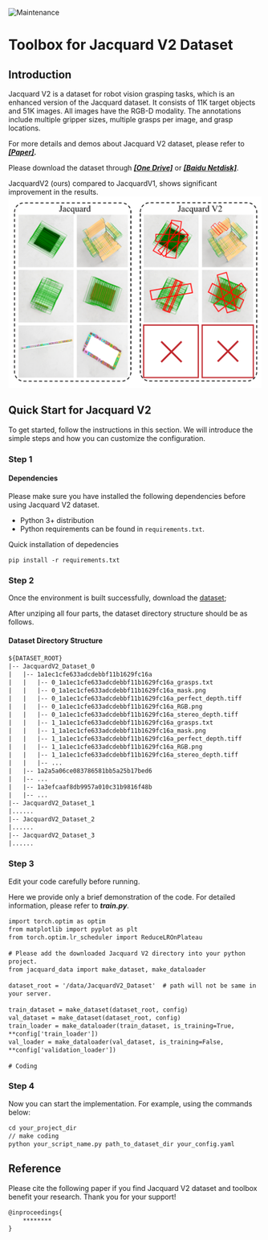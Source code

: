 ![Maintenance](https://img.shields.io/badge/Maintained%3F-YES-green.svg)

# Toolbox for Jacquard V2 Dataset

## Introduction

Jacquard V2 is a dataset for robot vision grasping tasks, which is an enhanced version of the Jacquard dataset. It consists of 11K target objects and 51K images. All images have the RGB-D modality. The annotations include multiple gripper sizes, multiple grasps per image, and grasp locations.

For more details and demos about Jacquard V2 dataset, please refer to _**[[Paper]](https://xxxxxxxx).**_

<span id=download>Please download the dataset</span> through _**[[One Drive]](https://xxxxxxx)**_ or _**[[Baidu Netdisk]](https://pan.baidu.com/s/14SIj1jGyMdYjmKPWMI056Q?pwd=1234)**_.

JacquardV2 (ours) compared to JacquardV1, shows significant improvement in the results.
![figure](https://github.com/lqh12345/Jacquard_V2/blob/main/figure/JacquardV1_VS_JacquardV2.png)

## Quick Start for Jacquard V2

To get started, follow the instructions in this section. We will introduce the simple steps and how you can customize the configuration.&#x20;

### Step 1

#### Dependencies

Please make sure you have installed the following dependencies before using Jacquard V2 dataset.&#x20;
* Python 3+ distribution
* Python requirements can be found in `requirements.txt`.

Quick installation of depedencies

```
pip install -r requirements.txt
```

### Step 2

Once the environment is built successfully, download the [dataset](#download);

After unziping all four parts, the dataset directory structure should be as follows.&#x20;

#### Dataset Directory Structure

```
${DATASET_ROOT}
|-- JacquardV2_Dataset_0
|   |-- 1a1ec1cfe633adcdebbf11b1629fc16a
|   |   |-- 0_1a1ec1cfe633adcdebbf11b1629fc16a_grasps.txt
|   |   |-- 0_1a1ec1cfe633adcdebbf11b1629fc16a_mask.png
|   |   |-- 0_1a1ec1cfe633adcdebbf11b1629fc16a_perfect_depth.tiff
|   |   |-- 0_1a1ec1cfe633adcdebbf11b1629fc16a_RGB.png
|   |   |-- 0_1a1ec1cfe633adcdebbf11b1629fc16a_stereo_depth.tiff
|   |   |-- 1_1a1ec1cfe633adcdebbf11b1629fc16a_grasps.txt
|   |   |-- 1_1a1ec1cfe633adcdebbf11b1629fc16a_mask.png
|   |   |-- 1_1a1ec1cfe633adcdebbf11b1629fc16a_perfect_depth.tiff
|   |   |-- 1_1a1ec1cfe633adcdebbf11b1629fc16a_RGB.png
|   |   |-- 1_1a1ec1cfe633adcdebbf11b1629fc16a_stereo_depth.tiff
|   |   |-- ...
|   |-- 1a2a5a06ce083786581bb5a25b17bed6
|   |-- ...
|   |-- 1a3efcaaf8db9957a010c31b9816f48b
|   |-- ...
|-- JacquardV2_Dataset_1
|......
|-- JacquardV2_Dataset_2
|......
|-- JacquardV2_Dataset_3
|......
```

### Step 3

Edit your code carefully before running. 

Here we provide only a brief demonstration of the code. For detailed information, please refer to _**train.py**_.&#x20;

```
import torch.optim as optim
from matplotlib import pyplot as plt
from torch.optim.lr_scheduler import ReduceLROnPlateau

# Please add the downloaded Jacquard V2 directory into your python project. 
from jacquard_data import make_dataset, make_dataloader

dataset_root = '/data/JacquardV2_Dataset'  # path will not be same in your server.

train_dataset = make_dataset(dataset_root, config)
val_dataset = make_dataset(dataset_root, config)
train_loader = make_dataloader(train_dataset, is_training=True, **config['train_loader'])
val_loader = make_dataloader(val_dataset, is_training=False, **config['validation_loader'])

# Coding

```

### Step 4

Now you can start the implementation. For example, using the commands below:&#x20;

```
cd your_project_dir
// make coding
python your_script_name.py path_to_dataset_dir your_config.yaml
```

## Reference

Please cite the following paper if you find Jacquard V2 dataset and toolbox benefit your research. Thank you for your support!&#x20;
```
@inproceedings{
    ********
}
```
